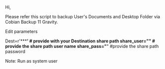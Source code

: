 Hi,

Please refer this script to backup User's Documents and Desktop Folder via Cobian Backup 11 Gravity.

Edit parameters

Dest=r'*****************'  # provide with your Destination share path
share_user="******"  # provide the  share path user name 
share_pass="********" #provide the  share path password

Note: Run as system user